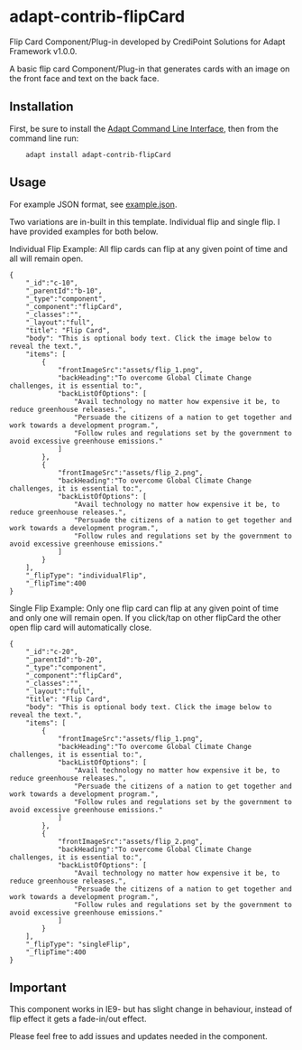 adapt-contrib-flipCard
======================

Flip Card Component/Plug-in developed by CrediPoint Solutions for Adapt Framework v1.0.0.

A basic flip card Component/Plug-in that generates cards with an image on the front face and text on the back face.

Installation
------------

First, be sure to install the [Adapt Command Line Interface](https://github.com/cajones/adapt-cli), then from the command line run:

		adapt install adapt-contrib-flipCard

Usage
------

For example JSON format, see [example.json](https://github.com/CrediPointSolutions/adapt-contrib-flipCard/blob/master/example.json).

Two variations are in-built in this template. Individual flip and single flip. I have provided examples for both below.

Individual Flip Example: All flip cards can flip at any given point of time and all will remain open.

	{
		"_id":"c-10",
		"_parentId":"b-10",
		"_type":"component",
		"_component":"flipCard",
		"_classes":"",
		"_layout":"full",
		"title": "Flip Card",
		"body": "This is optional body text. Click the image below to reveal the text.",
		"items": [
			{
				"frontImageSrc":"assets/flip_1.png",
				"backHeading":"To overcome Global Climate Change challenges, it is essential to:",
				"backListOfOptions": [
					"Avail technology no matter how expensive it be, to reduce greenhouse releases.",
					"Persuade the citizens of a nation to get together and work towards a development program.",
					"Follow rules and regulations set by the government to avoid excessive greenhouse emissions."
				]
			},
			{
				"frontImageSrc":"assets/flip_2.png",
				"backHeading":"To overcome Global Climate Change challenges, it is essential to:",
				"backListOfOptions": [
					"Avail technology no matter how expensive it be, to reduce greenhouse releases.",
					"Persuade the citizens of a nation to get together and work towards a development program.",
					"Follow rules and regulations set by the government to avoid excessive greenhouse emissions."
				]
			}
		],
		"_flipType": "individualFlip",
		"_flipTime":400
	}

Single Flip Example: Only one flip card can flip at any given point of time and only one will remain open. If you click/tap on other flipCard the other open flip card will automatically close. 

	{
	 	"_id":"c-20",
	 	"_parentId":"b-20",
	 	"_type":"component",
	 	"_component":"flipCard",
	 	"_classes":"",
	 	"_layout":"full",
	 	"title": "Flip Card",
	 	"body": "This is optional body text. Click the image below to reveal the text.",
	 	"items": [
	 		{
	 			"frontImageSrc":"assets/flip_1.png",
	 			"backHeading":"To overcome Global Climate Change challenges, it is essential to:",
	 			"backListOfOptions": [
	 				"Avail technology no matter how expensive it be, to reduce greenhouse releases.",
	 				"Persuade the citizens of a nation to get together and work towards a development program.",
	 				"Follow rules and regulations set by the government to avoid excessive greenhouse emissions."
	 			]
	 		},
	 		{
	 			"frontImageSrc":"assets/flip_2.png",
	 			"backHeading":"To overcome Global Climate Change challenges, it is essential to:",
	 			"backListOfOptions": [
	 				"Avail technology no matter how expensive it be, to reduce greenhouse releases.",
	 				"Persuade the citizens of a nation to get together and work towards a development program.",
	 				"Follow rules and regulations set by the government to avoid excessive greenhouse emissions."
	 			]
	 		}
	 	],
	 	"_flipType": "singleFlip",
	 	"_flipTime":400
	}

Important
---------

This component works in IE9- but has slight change in behaviour, instead of flip effect it gets a fade-in/out effect.

Please feel free to add issues and updates needed in the component.
